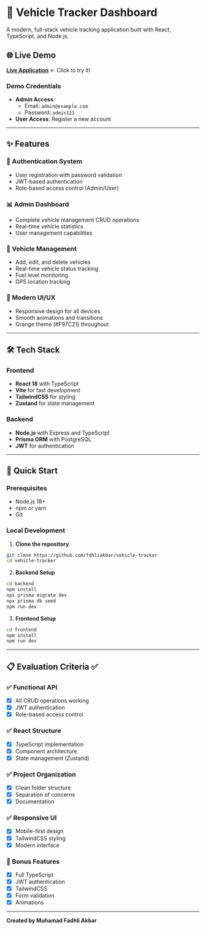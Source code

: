 # 🚗 Vehicle Tracker Dashboard

A modern, full-stack vehicle tracking application built with React, TypeScript, and Node.js.

## 🌐 Live Demo
**[Live Application](https://your-app-name.vercel.app)** ← Click to try it!

### Demo Credentials
- **Admin Access**: 
  - Email: `admin@example.com`
  - Password: `admin123`
- **User Access**: Register a new account

---

## ✨ Features

### 🔐 Authentication System
- User registration with password validation
- JWT-based authentication
- Role-based access control (Admin/User)

### 📊 Admin Dashboard
- Complete vehicle management CRUD operations
- Real-time vehicle statistics
- User management capabilities

### 🚙 Vehicle Management
- Add, edit, and delete vehicles
- Real-time vehicle status tracking
- Fuel level monitoring
- GPS location tracking

### 🎨 Modern UI/UX
- Responsive design for all devices
- Smooth animations and transitions
- Orange theme (#F97C21) throughout

---

## 🛠️ Tech Stack

### Frontend
- **React 18** with TypeScript
- **Vite** for fast development
- **TailwindCSS** for styling
- **Zustand** for state management

### Backend
- **Node.js** with Express and TypeScript
- **Prisma ORM** with PostgreSQL
- **JWT** for authentication

---

## 🚀 Quick Start

### Prerequisites
- Node.js 18+
- npm or yarn
- Git

### Local Development

1. **Clone the repository**
```bash
git clone https://github.com/fdhliakbar/vehicle-tracker
cd vehicle-tracker
```

2. **Backend Setup**
```bash
cd backend
npm install
npx prisma migrate dev
npx prisma db seed
npm run dev
```

3. **Frontend Setup**
```bash
cd frontend
npm install
npm run dev
```

---

## 📋 Evaluation Criteria ✅

### ✅ Functional API
- [x] All CRUD operations working
- [x] JWT authentication
- [x] Role-based access control

### ✅ React Structure
- [x] TypeScript implementation
- [x] Component architecture
- [x] State management (Zustand)

### ✅ Project Organization
- [x] Clean folder structure
- [x] Separation of concerns
- [x] Documentation

### ✅ Responsive UI
- [x] Mobile-first design
- [x] TailwindCSS styling
- [x] Modern interface

### 🎁 Bonus Features
- [x] Full TypeScript
- [x] JWT authentication
- [x] TailwindCSS
- [x] Form validation
- [x] Animations

---

**Created by Muhamad Fadhli Akbar**